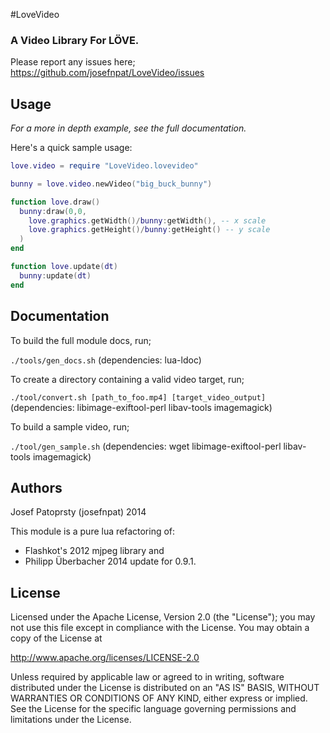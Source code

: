 #LoveVideo

### A Video Library For L&Ouml;VE.

Please report any issues here; https://github.com/josefnpat/LoveVideo/issues

## Usage

_For a more in depth example, see the full documentation._

Here's a quick sample usage:

```lua
love.video = require "LoveVideo.lovevideo"

bunny = love.video.newVideo("big_buck_bunny")

function love.draw()
  bunny:draw(0,0,
    love.graphics.getWidth()/bunny:getWidth(), -- x scale
    love.graphics.getHeight()/bunny:getHeight() -- y scale
  )
end

function love.update(dt)
  bunny:update(dt)
end
```

## Documentation

To build the full module docs, run;

`./tools/gen_docs.sh`
(dependencies: lua-ldoc)

To create a directory containing a valid video target, run;

`./tool/convert.sh [path_to_foo.mp4] [target_video_output]`
(dependencies: libimage-exiftool-perl libav-tools imagemagick)

To build a sample video, run;

`./tool/gen_sample.sh`
(dependencies: wget libimage-exiftool-perl libav-tools imagemagick)

## Authors

Josef Patoprsty (josefnpat) 2014

This module is a pure lua refactoring of:

* Flashkot's 2012 mjpeg library and
* Philipp &Uuml;berbacher 2014 update for 0.9.1.

## License

Licensed under the Apache License, Version 2.0 (the "License");
you may not use this file except in compliance with the License.
You may obtain a copy of the License at

http://www.apache.org/licenses/LICENSE-2.0

Unless required by applicable law or agreed to in writing, software
distributed under the License is distributed on an "AS IS" BASIS,
WITHOUT WARRANTIES OR CONDITIONS OF ANY KIND, either express or implied.
See the License for the specific language governing permissions and
limitations under the License.

